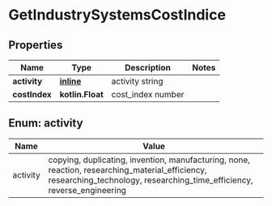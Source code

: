
# GetIndustrySystemsCostIndice

## Properties
Name | Type | Description | Notes
------------ | ------------- | ------------- | -------------
**activity** | [**inline**](#ActivityEnum) | activity string | 
**costIndex** | **kotlin.Float** | cost_index number | 


<a name="ActivityEnum"></a>
## Enum: activity
Name | Value
---- | -----
activity | copying, duplicating, invention, manufacturing, none, reaction, researching_material_efficiency, researching_technology, researching_time_efficiency, reverse_engineering



